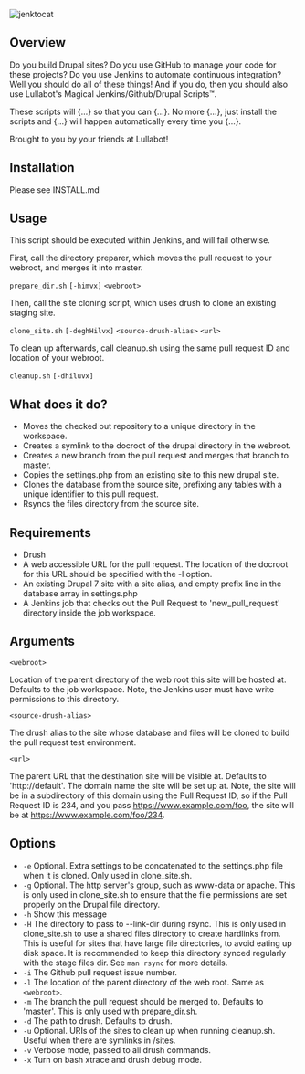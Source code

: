 ![jenktocat](https://api.monosnap.com/image/download?id=9PMKonRKS2i1el0vJZ7cuK1oQ)

## Overview
Do you build Drupal sites? Do you use GitHub to manage your code for these projects? Do you use Jenkins to automate continuous integration? Well you should do all of these things! And if you do, then you should also use Lullabot's Magical Jenkins/Github/Drupal Scripts™.

These scripts will {...} so that you can {...}. No more {...}, just install the scripts and {...} will happen automatically every time you {...}.

Brought to you by your friends at Lullabot!

## Installation
Please see INSTALL.md

## Usage
This script should be executed within Jenkins, and will fail otherwise.

First, call the directory preparer, which moves the pull request to your
webroot, and merges it into master.

`prepare_dir.sh` `[-himvx]` `<webroot>`

Then, call the site cloning script, which uses drush to clone an existing
staging site.

`clone_site.sh` `[-deghHilvx]` `<source-drush-alias>` `<url>`

To clean up afterwards, call cleanup.sh using the same pull request ID and
location of your webroot.

`cleanup.sh` `[-dhiluvx]`

## What does it do?
- Moves the checked out repository to a unique directory in the workspace.
- Creates a symlink to the docroot of the drupal directory in the webroot.
- Creates a new branch from the pull request and merges that branch to
  master.
- Copies the settings.php from an existing site to this new drupal site.
- Clones the database from the source site, prefixing any tables with a
  unique identifier to this pull request.
- Rsyncs the files directory from the source site.

## Requirements
- Drush
- A web accessible URL for the pull request. The location of the docroot for
  this URL should be specified with the -l option.
- An existing Drupal 7 site with a site alias, and empty prefix line in the
  database array in settings.php
- A Jenkins job that checks out the Pull Request to 'new_pull_request' directory
  inside the job workspace.

## Arguments
`<webroot>`

  Location of the parent directory of the web root this site will be hosted at.
  Defaults to the job workspace. Note, the Jenkins user must have write
  permissions to this directory.

`<source-drush-alias>`

  The drush alias to the site whose database and files will be cloned to build
  the pull request test environment.

`<url>`

  The parent URL that the destination site will be visible at. Defaults to
  'http://default'. The domain name the site will be set up at. Note, the site
  will be in a subdirectory of this domain using the Pull Request ID, so if the
  Pull Request ID is 234, and you pass https://www.example.com/foo, the site
  will be at https://www.example.com/foo/234.

## Options
* `-e`  Optional. Extra settings to be concatenated to the settings.php file
        when it is cloned. Only used in clone_site.sh.
* `-g`  Optional. The http server's group, such as www-data or apache. This is
        only used in clone_site.sh to ensure that the file permissions are set
        properly on the Drupal file directory.
* `-h`  Show this message
* `-H`  The directory to pass to --link-dir during rsync. This is only used in
        clone_site.sh to use a shared files directory to create hardlinks from.
        This is useful for sites that have large file directories, to avoid
        eating up disk space. It is recommended to keep this directory synced
        regularly with the stage files dir. See `man rsync` for more details.
* `-i`  The Github pull request issue number.
* `-l`  The location of the parent directory of the web root. Same as
        `<webroot>`.
* `-m`  The branch the pull request should be merged to. Defaults to 'master'.
        This is only used with prepare_dir.sh.
* `-d`  The path to drush. Defaults to drush.
* `-u`  Optional. URIs of the sites to clean up when running cleanup.sh. Useful
        when there are symlinks in /sites.
* `-v`  Verbose mode, passed to all drush commands.
* `-x`  Turn on bash xtrace and drush debug mode.

